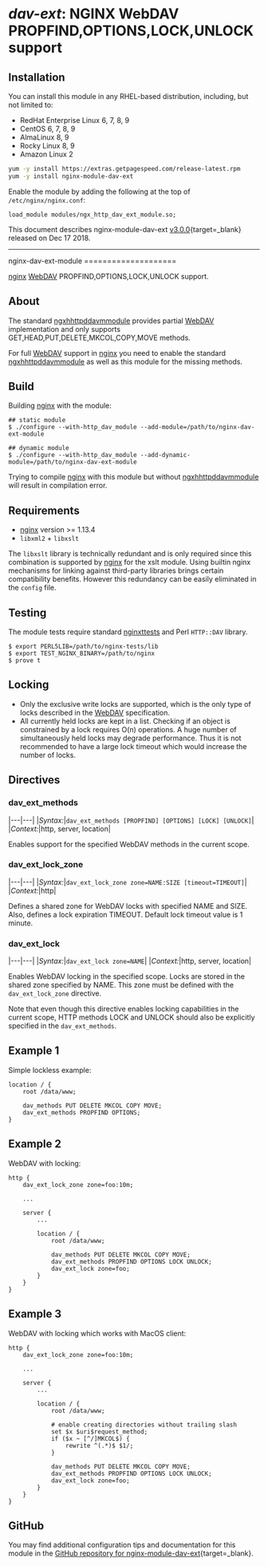# *dav-ext*: NGINX WebDAV PROPFIND,OPTIONS,LOCK,UNLOCK support


## Installation

You can install this module in any RHEL-based distribution, including, but not limited to:

* RedHat Enterprise Linux 6, 7, 8, 9
* CentOS 6, 7, 8, 9
* AlmaLinux 8, 9
* Rocky Linux 8, 9
* Amazon Linux 2

```bash
yum -y install https://extras.getpagespeed.com/release-latest.rpm
yum -y install nginx-module-dav-ext
```

Enable the module by adding the following at the top of `/etc/nginx/nginx.conf`:

```nginx
load_module modules/ngx_http_dav_ext_module.so;
```


This document describes nginx-module-dav-ext [v3.0.0](https://github.com/arut/nginx-dav-ext-module/releases/tag/v3.0.0){target=_blank} 
released on Dec 17 2018.

<hr />
nginx-dav-ext-module
====================

[nginx](http://nginx.org) [WebDAV](https://tools.ietf.org/html/rfc4918) PROPFIND,OPTIONS,LOCK,UNLOCK support.

About
-----

The standard [ngxhhttpddavmmodule](http://nginx.org/en/docs/http/ngx_http_dav_module.html) provides partial [WebDAV](https://tools.ietf.org/html/rfc4918) implementation and only supports GET,HEAD,PUT,DELETE,MKCOL,COPY,MOVE methods.

For full [WebDAV](https://tools.ietf.org/html/rfc4918) support in [nginx](http://nginx.org) you need to enable the standard [ngxhhttpddavmmodule](http://nginx.org/en/docs/http/ngx_http_dav_module.html) as well as this module for the missing methods.

Build
-----

Building [nginx](http://nginx.org) with the module:

``` {.sourceCode .bash}
## static module
$ ./configure --with-http_dav_module --add-module=/path/to/nginx-dav-ext-module

## dynamic module
$ ./configure --with-http_dav_module --add-dynamic-module=/path/to/nginx-dav-ext-module
```

Trying to compile [nginx](http://nginx.org) with this module but without [ngxhhttpddavmmodule](http://nginx.org/en/docs/http/ngx_http_dav_module.html) will result in compilation error.

Requirements
------------

-   [nginx](http://nginx.org) version \>= 1.13.4
-   `libxml2` + `libxslt`

The `libxslt` library is technically redundant and is only required since this combination is supported by [nginx](http://nginx.org) for the xslt module. Using builtin nginx mechanisms for linking against third-party libraries brings certain compatibility benefits. However this redundancy can be easily eliminated in the `config` file.

Testing
-------

The module tests require standard [nginxttests](http://hg.nginx.org/nginx-tests) and Perl `HTTP::DAV` library.

``` {.sourceCode .bash}
$ export PERL5LIB=/path/to/nginx-tests/lib
$ export TEST_NGINX_BINARY=/path/to/nginx
$ prove t
```

Locking
-------

-   Only the exclusive write locks are supported, which is the only type of locks described in the [WebDAV](https://tools.ietf.org/html/rfc4918) specification.
-   All currently held locks are kept in a list. Checking if an object is constrained by a lock requires O(n) operations. A huge number of simultaneously held locks may degrade performance. Thus it is not recommended to have a large lock timeout which would increase the number of locks.

Directives
----------

### dav\_ext\_methods

|---|---|
|*Syntax:*|`dav_ext_methods [PROPFIND] [OPTIONS] [LOCK] [UNLOCK]`|
|*Context:*|http, server, location|

Enables support for the specified WebDAV methods in the current scope.

### dav\_ext\_lock\_zone

|---|---|
|*Syntax:*|`dav_ext_lock_zone zone=NAME:SIZE [timeout=TIMEOUT]`|
|*Context:*|http|

Defines a shared zone for WebDAV locks with specified NAME and SIZE. Also, defines a lock expiration TIMEOUT. Default lock timeout value is 1 minute.

### dav\_ext\_lock

|---|---|
|*Syntax:*|`dav_ext_lock zone=NAME`|
|*Context:*|http, server, location|

Enables WebDAV locking in the specified scope. Locks are stored in the shared zone specified by NAME. This zone must be defined with the `dav_ext_lock_zone` directive.

Note that even though this directive enables locking capabilities in the current scope, HTTP methods LOCK and UNLOCK should also be explicitly specified in the `dav_ext_methods`.

Example 1
---------

Simple lockless example:

    location / {
        root /data/www;

        dav_methods PUT DELETE MKCOL COPY MOVE;
        dav_ext_methods PROPFIND OPTIONS;
    }

Example 2
---------

WebDAV with locking:

    http {
        dav_ext_lock_zone zone=foo:10m;

        ...

        server {
            ...

            location / {
                root /data/www;

                dav_methods PUT DELETE MKCOL COPY MOVE;
                dav_ext_methods PROPFIND OPTIONS LOCK UNLOCK;
                dav_ext_lock zone=foo;
            }
        }
    }

Example 3
---------

WebDAV with locking which works with MacOS client:

    http {
        dav_ext_lock_zone zone=foo:10m;

        ...

        server {
            ...

            location / {
                root /data/www;

                # enable creating directories without trailing slash
                set $x $uri$request_method;
                if ($x ~ [^/]MKCOL$) {
                    rewrite ^(.*)$ $1/;
                }

                dav_methods PUT DELETE MKCOL COPY MOVE;
                dav_ext_methods PROPFIND OPTIONS LOCK UNLOCK;
                dav_ext_lock zone=foo;
            }
        }
    }

## GitHub

You may find additional configuration tips and documentation for this module in the [GitHub 
repository for 
nginx-module-dav-ext](https://github.com/arut/nginx-dav-ext-module){target=_blank}.